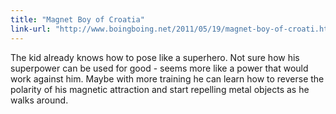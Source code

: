 ```yaml
---
title: "Magnet Boy of Croatia"
link-url: "http://www.boingboing.net/2011/05/19/magnet-boy-of-croati.html"
---
```

<p>The kid already knows how to pose like a superhero. Not sure how his superpower can be used for good - seems more like a power that would work against him. Maybe with more training he can learn how to reverse the polarity of his magnetic attraction and start repelling metal objects as he walks around.</p>
